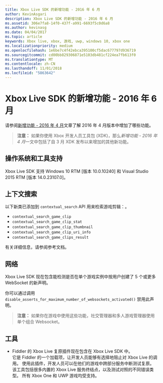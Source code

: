 ```yaml
---
title: Xbox Live SDK 的新增功能 - 2016 年 6 月
author: KevinAsgari
description: Xbox Live SDK 的新增功能 - 2016 年 6 月
ms.assetid: 306e7fa8-14f0-437f-a991-6693f5c0d6a8
ms.author: kevinasg
ms.date: 04/04/2017
ms.topic: article
keywords: Xbox live, xbox, 游戏, uwp, windows 10, xbox one
ms.localizationpriority: medium
ms.openlocfilehash: 1e6be7c4f42ebca395100cf5dac677797d936719
ms.sourcegitcommit: cd00bb829306871e5103db481cf224ea7fb613f0
ms.translationtype: MT
ms.contentlocale: zh-CN
ms.lasthandoff: 11/01/2018
ms.locfileid: "5863642"
---
```

# <a name="whats-new-for-the-xbox-live-sdk---june-2016"></a>Xbox Live SDK 的新增功能 - 2016 年 6 月

请参阅[新增功能 - 2016 年 4 月](1604-whats-new.md)文章了解 2016 年 4 月版本中增加了哪些功能。

> **注意：** 如果你使用 Xbox 开发人员工具包 (XDK)，那么*新增功能 - 2016 年 4 月*一文中包括了自 3 月 XDK 发布以来增加的其他新功能。

## <a name="os-and-tool-support"></a>操作系统和工具支持
Xbox Live SDK 支持 Windows 10 RTM [版本 10.0.10240] 和 Visual Studio 2015 RTM [版本 14.0.23107.0]。

## <a name="contextual-search"></a>上下文搜索
以下新类已添加到 `contextual_search` API 用来检索游戏剪辑：。

* `contextual_search_game_clip`
* `contextual_search_game_clip_stat`
* `contextual_search_game_clip_thumbnail`
* `contextual_search_game_clip_uri_info`
* `contextual_search_game_clips_result`

有关详细信息，请参阅参考文档。

## <a name="networking"></a>网络
Xbox Live SDK 现在包含能检测是否在单个游戏实例中按用户创建了 5 个或更多 WebSocket 的新声明。

你可以通过调用 `disable_asserts_for_maximum_number_of_websockets_activated()` 禁用此声明。

> **注意：** 如果你在游戏中使用这些功能，社交管理器和多人游戏管理器使用单个组合 Websocket。

## <a name="tools"></a>工具
* Fiddler 的 Xbox Live 复原插件现在包含在 Xbox Live SDK 中。  
它是 Fiddler 的一个加载项，让开发人员能够有选择地阻止对 Xbox Live 的调用。
使用此插件，开发人员可以在他们的游戏中跨部分服务中断测试复原。
该工具包括很多内置的 Xbox Live 服务终结点，以及测试对照的不同错误类型。
所有 Xbox One 和 UWP 游戏均受支持。
